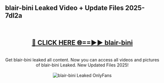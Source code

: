 <h2>blair-bini Leaked Video + Update Files 2025- 7dl2a</h2>
<br>
<div align="center">
<h2><a href="https://libra.edu.pl?blair-bini" rel="nofollow">🔴 CLICK HERE 🌐==►► blair-bini</a></h2>
<br>
Get blair-bini leaked all content. Now you can access all videos and pictures of blair-bini Leaked. New Updated Files 2025!
<br>
<br>
<a href="https://libra.edu.pl?blair-bini" rel="nofollow" data-target="animated-image.originalLink"><img src="https://i.ibb.co.com/WyWwxjT/player-gif2.gif" alt="blair-bini Leaked OnlyFans" style="max-width: 100%; display: inline-block;" data-target="animated-image.originalImage"></a>
</div>
<br>